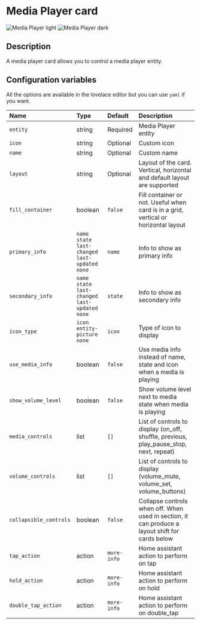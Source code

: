 # Media Player card

![Media Player light](../images/media-player-light.png)
![Media Player dark](../images/media-player-dark.png)

## Description

A media player card allows you to control a media player entity.

## Configuration variables

All the options are available in the lovelace editor but you can use `yaml` if you want.

| Name                   | Type                                                | Default     | Description                                                                                     |
| :--------------------- | :-------------------------------------------------- | :---------- | :---------------------------------------------------------------------------------------------- |
| `entity`               | string                                              | Required    | Media Player entity                                                                             |
| `icon`                 | string                                              | Optional    | Custom icon                                                                                     |
| `name`                 | string                                              | Optional    | Custom name                                                                                     |
| `layout`               | string                                              | Optional    | Layout of the card. Vertical, horizontal and default layout are supported                       |
| `fill_container`       | boolean                                             | `false`     | Fill container or not. Useful when card is in a grid, vertical or horizontal layout             |
| `primary_info`         | `name` `state` `last-changed` `last-updated` `none` | `name`      | Info to show as primary info                                                                    |
| `secondary_info`       | `name` `state` `last-changed` `last-updated` `none` | `state`     | Info to show as secondary info                                                                  |
| `icon_type`            | `icon` `entity-picture` `none`                      | `icon`      | Type of icon to display                                                                         |
| `use_media_info`       | boolean                                             | `false`     | Use media info instead of name, state and icon when a media is playing                          |
| `show_volume_level`    | boolean                                             | `false`     | Show volume level next to media state when media is playing                                     |
| `media_controls`       | list                                                | `[]`        | List of controls to display (on_off, shuffle, previous, play_pause_stop, next, repeat)          |
| `volume_controls`      | list                                                | `[]`        | List of controls to display (volume_mute, volume_set, volume_buttons)                           |
| `collapsible_controls` | boolean                                             | `false`     | Collapse controls when off. When used in section, it can produce a layout shift for cards below |
| `tap_action`           | action                                              | `more-info` | Home assistant action to perform on tap                                                         |
| `hold_action`          | action                                              | `more-info` | Home assistant action to perform on hold                                                        |
| `double_tap_action`    | action                                              | `more-info` | Home assistant action to perform on double_tap                                                  |
